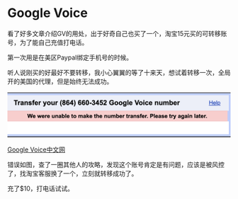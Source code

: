 # Google Voice

看了好多文章介绍GV的用处，出于好奇自己也买了一个，淘宝15元买的可转移账号，为了能自己充值打电话。

第一次用是在美区Paypal绑定手机号的时候。

听人说刚买的好最好不要转移，我小心翼翼的等了十来天，想试着转移一次，全局开的美国的代理，但是始终无法成功。

![截屏2020-03-25 12.02.16](media/%E6%88%AA%E5%B1%8F2020-03-25%2012.02.16.png)

[Google Voice中文网](https://www.googlevoice.cn/unable-to-number-transfer/)

错误如图，查了一圈其他人的攻略，发现这个账号肯定是有问题，应该是被风控了，找淘宝客服换了一个，立刻就转移成功了。

充了$10，打电话试试。

